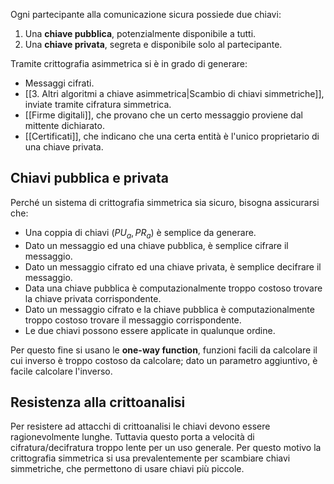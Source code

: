 Ogni partecipante alla comunicazione sicura possiede due chiavi:
1. Una **chiave pubblica**, potenzialmente disponibile a tutti.
2. Una **chiave privata**, segreta e disponibile solo al partecipante.

Tramite crittografia asimmetrica si è in grado di generare:
- Messaggi cifrati.
- [[3. Altri algoritmi a chiave asimmetrica|Scambio di chiavi simmetriche]], inviate tramite cifratura simmetrica.
- [[Firme digitali]], che provano che un certo messaggio proviene dal mittente dichiarato.
- [[Certificati]], che indicano che una certa entità è l'unico proprietario di una chiave privata.

## Chiavi pubblica e privata

Perché un sistema di crittografia simmetrica sia sicuro, bisogna assicurarsi che:
- Una coppia di chiavi $(PU_a,PR_a)$ è semplice da generare.
- Dato un messaggio ed una chiave pubblica, è semplice cifrare il messaggio.
- Dato un messaggio cifrato ed una chiave privata, è semplice decifrare il messaggio.
- Data una chiave pubblica è computazionalmente troppo costoso trovare la chiave privata corrispondente.
- Dato un messaggio cifrato e la chiave pubblica è computazionalmente troppo costoso trovare il messaggio corrispondente.
- Le due chiavi possono essere applicate in qualunque ordine.

Per questo fine si usano le **one-way function**, funzioni facili da calcolare il cui inverso è troppo costoso da calcolare; dato un parametro aggiuntivo, è facile calcolare l'inverso.

## Resistenza alla crittoanalisi

Per resistere ad attacchi di crittoanalisi le chiavi devono essere ragionevolmente lunghe. Tuttavia questo porta a velocità di cifratura/decifratura troppo lente per un uso generale.
Per questo motivo la crittografia simmetrica si usa prevalentemente per scambiare chiavi simmetriche, che permettono di usare chiavi più piccole.